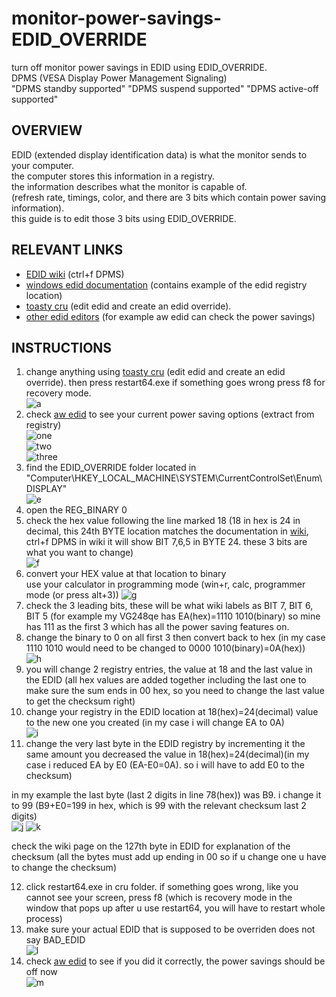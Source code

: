 # monitor-power-savings-EDID_OVERRIDE
turn off monitor power savings in EDID using EDID_OVERRIDE.  
DPMS (VESA Display Power Management Signaling)  
"DPMS standby supported" "DPMS suspend supported" "DPMS active-off supported"


## OVERVIEW
EDID (extended display identification data) is what the monitor sends to your computer.  
the computer stores this information in a registry.  
the information describes what the monitor is capable of.   
(refresh rate, timings, color, and there are 3 bits which contain power saving information).  
this guide is to edit those 3 bits using EDID_OVERRIDE.

## RELEVANT LINKS
- [EDID wiki](https://en.wikipedia.org/wiki/Extended_Display_Identification_Data#EDID_1.4_data_format) (ctrl+f DPMS)
- [windows edid documentation](https://docs.microsoft.com/en-us/windows-hardware/drivers/display/overriding-monitor-edids#updating-an-edid) (contains example of the edid registry location)  
- [toasty cru](https://www.monitortests.com/forum/Thread-Custom-Resolution-Utility-CRU) (edit edid and create an edid override).  
- [other edid editors](https://www.monitortests.com/blog/list-of-edid-editors/) (for example aw edid can check the power savings)  

## INSTRUCTIONS
1. change anything using [toasty cru](https://www.monitortests.com/forum/Thread-Custom-Resolution-Utility-CRU) (edit edid and create an edid override). then press restart64.exe if something goes wrong press f8 for recovery mode.  
  ![a](https://github.com/sunurnuts/monitor-power-savings-EDID_OVERRIDE/blob/main/cru%20changes.png?raw=true)
2. check [aw edid](https://www.analogway.com/americas/products/software-tools/aw-edid-editor/) to see your current power saving options (extract from registry)  
  ![one](https://raw.githubusercontent.com/sunurnuts/monitor-power-savings-EDID_OVERRIDE/main/aw%20extract%20from%20registry.png)  
  ![two](https://raw.githubusercontent.com/sunurnuts/monitor-power-savings-EDID_OVERRIDE/main/aw%20extract%20from%20registry%202.png)  
  ![three](https://raw.githubusercontent.com/sunurnuts/monitor-power-savings-EDID_OVERRIDE/main/aw%20extract%20from%20registry%203.bmp)  
3. find the EDID_OVERRIDE folder located in   "Computer\HKEY_LOCAL_MACHINE\SYSTEM\CurrentControlSet\Enum\DISPLAY\"  
  ![e](https://raw.githubusercontent.com/sunurnuts/monitor-power-savings-EDID_OVERRIDE/main/edid%20override%20registry.png)
4. open the REG_BINARY 0  
5. check the hex value following the line marked 18 (18 in hex is 24 in decimal, this 24th BYTE location matches the documentation in [wiki](https://en.wikipedia.org/wiki/Extended_Display_Identification_Data#EDID_1.4_data_format), ctrl+f DPMS in wiki it will show BIT 7,6,5 in BYTE 24. these 3 bits are what you want to change)  
  ![f](https://raw.githubusercontent.com/sunurnuts/monitor-power-savings-EDID_OVERRIDE/main/edid%20edit%201.png)
6. convert your HEX value at that location to binary  
use your calculator in programming mode (win+r, calc, programmer mode (or press alt+3))
  ![g](https://raw.githubusercontent.com/sunurnuts/monitor-power-savings-EDID_OVERRIDE/main/calc%201.png)
7. check the 3 leading bits, these will be what wiki labels as BIT 7, BIT 6, BIT 5 (for example my VG248qe has EA(hex)=1110 1010(binary) so mine has 111 as the first 3 which has all the power saving features on.
8. change the binary to 0 on all first 3 then convert back to hex (in my case 1110 1010 would need to be changed to 0000 1010(binary)=0A(hex))  
  ![h](https://raw.githubusercontent.com/sunurnuts/monitor-power-savings-EDID_OVERRIDE/main/calc%202.png)
9. you will change 2 registry entries, the value at 18 and the last value in the EDID (all hex values are added together including the last one to make sure the sum ends in 00 hex, so you need to change the last value to get the checksum right)
10. change your registry in the EDID location at 18(hex)=24(decimal) value to the new one you created (in my case i will change EA to 0A)  
  ![i](https://raw.githubusercontent.com/sunurnuts/monitor-power-savings-EDID_OVERRIDE/main/edid%20change%201.png)
11. change the very last byte in the EDID registry by incrementing it the same amount you decreased the value in 18(hex)=24(decimal)(in my case i reduced EA by E0 (EA-E0=0A). so i will have to add E0 to the checksum)  

  in my example the last byte (last 2 digits in line 78(hex)) was B9. i change it to 99 (B9+E0=199 in hex, which is 99 with the relevant checksum last 2 digits)  
  ![j](https://github.com/sunurnuts/monitor-power-savings-EDID_OVERRIDE/blob/main/edid%20edit%202.png)
  ![k](https://raw.githubusercontent.com/sunurnuts/monitor-power-savings-EDID_OVERRIDE/main/edid%20edit%203.png)  

  check the wiki page on the 127th byte in EDID for explanation of the checksum (all the bytes must add up ending in 00 so if u change one u have to change the checksum)

12. click restart64.exe in cru folder. if something goes wrong, like you cannot see your screen, press f8 (which is recovery mode in the window that pops up after u use restart64, you will have to restart whole process)
13. make sure your actual EDID that is supposed to be overriden does not say BAD_EDID  
  ![l](https://raw.githubusercontent.com/sunurnuts/monitor-power-savings-EDID_OVERRIDE/main/edid%20checksum.png)
14. check [aw edid](https://www.analogway.com/americas/products/software-tools/aw-edid-editor/) to see if you did it correctly, the power savings should be off now  
  ![m](https://raw.githubusercontent.com/sunurnuts/monitor-power-savings-EDID_OVERRIDE/main/aw%20extract%203.png)
